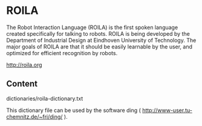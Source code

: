 # ROILA
The Robot Interaction Language (ROILA) is the first spoken language created specifically for talking to robots. 
ROILA is being developed by the Department of Industrial Design at Eindhoven University of Technology. The major goals of ROILA are that it should be easily learnable by the user, and optimized for efficient recognition by robots. 

   http://roila.org

## Content

   dictionaries/roila-dictionary.txt
   
This dictionary file can be used by the software ding ( http://www-user.tu-chemnitz.de/~fri/ding/ ).

